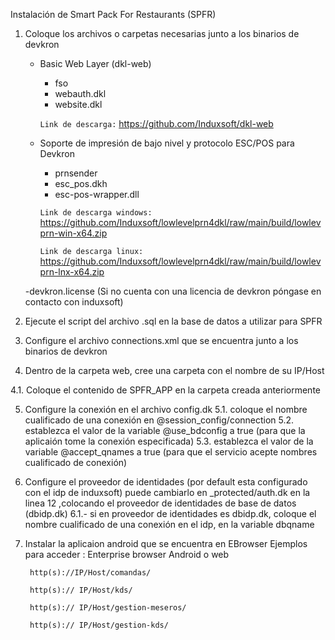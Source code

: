 Instalación de Smart Pack For Restaurants (SPFR)

1. Coloque los archivos o carpetas necesarias junto a los binarios de devkron
	- Basic Web Layer (dkl-web) 
		- fso
		- webauth.dkl
		- website.dkl
		
		```Link de descarga:``` https://github.com/Induxsoft/dkl-web
	- Soporte de impresión de bajo nivel y protocolo ESC/POS para Devkron
		- prnsender
		- esc_pos.dkh
		- esc-pos-wrapper.dll
		
		```Link de descarga windows:``` https://github.com/Induxsoft/lowlevelprn4dkl/raw/main/build/lowlevprn-win-x64.zip
		
		```Link de descarga linux:``` https://github.com/Induxsoft/lowlevelprn4dkl/raw/main/build/lowlevprn-lnx-x64.zip
		
	-devkron.license (Si no cuenta con una licencia de devkron póngase en contacto con induxsoft)

2. Ejecute el script del archivo .sql en la base de datos a utilizar para SPFR

3. Configure el archivo connections.xml que se encuentra junto a los binarios de devkron

4. Dentro de la carpeta web, cree una carpeta con el nombre de su IP/Host

4.1. Coloque el contenido de SPFR_APP en la carpeta creada anteriormente

5. Configure la conexión en el archivo config.dk 
	5.1. coloque el nombre cualificado de una conexión en @session_config/connection
	5.2. establezca el valor de la variable @use_bdconfig a true (para que la aplicaión tome la conexión especificada)
	5.3. establezca el valor de la variable @accept_qnames a true (para que el servicio acepte nombres cualificado de conexión)
	
6. Configure el proveedor de identidades (por default esta configurado con el idp de induxsoft) puede cambiarlo en _protected/auth.dk
	en la linea 12 ,colocando el proveedor de identidades de base de datos (dbidp.dk)
	6.1.- si en proveedor de identidades es dbidp.dk, coloque el nombre cualificado de una conexión en el idp, en la variable dbqname 
	
7. Instalar la aplicaion android que se encuentra en EBrowser
Ejemplos para acceder :
		Enterprise browser Android o web
		
		http(s)://IP/Host/comandas/
		
		http(s):// IP/Host/kds/
		
		http(s):// IP/Host/gestion-meseros/
		
		http(s):// IP/Host/gestion-kds/







